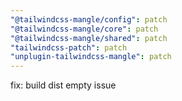 ```yaml
---
"@tailwindcss-mangle/config": patch
"@tailwindcss-mangle/core": patch
"@tailwindcss-mangle/shared": patch
"tailwindcss-patch": patch
"unplugin-tailwindcss-mangle": patch
---
```


fix: build dist empty issue
